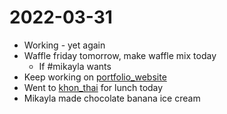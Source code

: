 # 2022-03-31
- Working - yet again
- Waffle friday tomorrow, make waffle mix today
	- If #mikayla wants
- Keep working on [portfolio_website](portfolio_website.md)
- Went to [khon_thai](khon_thai.md) for lunch today
- Mikayla made chocolate banana ice cream